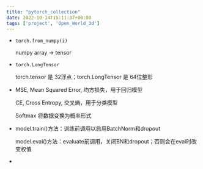 ```yaml
---
title: "pytorch_collection"
date: 2022-10-14T15:11:37+00:00
tags: ['project', 'Open_World_3d']
---
```

- ```python
  torch.from_numpy(i)
  ```

  numpy array -> tensor

- ```
  torch.LongTensor
  ```

  torch.tensor 是 32浮点；torch.LongTensor 是 64位整形

- MSE, Mean Squared Error, 均方损失，用于回归模型

  CE, Cross Entropy, 交叉熵，用于分类模型

  Softmax 将数据变换为概率形式

- model.train()方法：训练前调用以启用BatchNorm和dropout

  model.eval()方法：evaluate前调用，关闭BN和dropout；否则会在eval时改变权值

- 